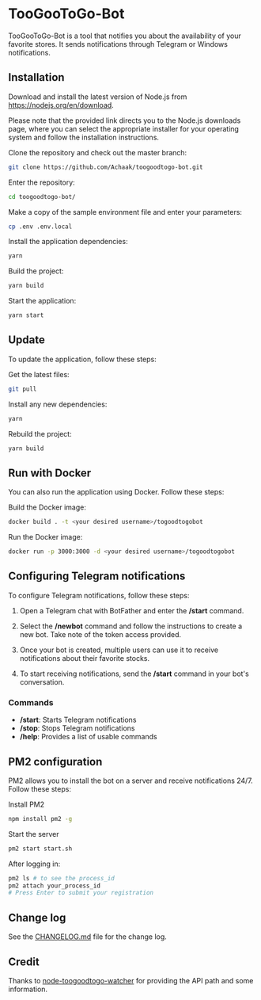 # TooGooToGo-Bot
TooGooToGo-Bot is a tool that notifies you about the availability of your favorite stores. It sends notifications through Telegram or Windows notifications.

## Installation
Download and install the latest version of Node.js from https://nodejs.org/en/download.

Please note that the provided link directs you to the Node.js downloads page, where you can select the appropriate installer for your operating system and follow the installation instructions.

Clone the repository and check out the master branch: 
```bash
git clone https://github.com/Achaak/toogoodtogo-bot.git
```

Enter the repository:
```bash
cd toogoodtogo-bot/
```

Make a copy of the sample environment file and enter your parameters:
```bash
cp .env .env.local
```

Install the application dependencies:
```bash
yarn
```

Build the project:
```bash
yarn build
```

Start the application:
```bash
yarn start
```

## Update
To update the application, follow these steps:

Get the latest files:
```bash
git pull
```

Install any new dependencies:
```bash
yarn
```

Rebuild the project:
```bash
yarn build
```

## Run with Docker
You can also run the application using Docker. Follow these steps:

Build the Docker image:
```bash
docker build . -t <your desired username>/togoodtogobot
```

Run the Docker image:
```bash
docker run -p 3000:3000 -d <your desired username>/togoodtogobot
```


## Configuring Telegram notifications
To configure Telegram notifications, follow these steps:

1. Open a Telegram chat with BotFather and enter the **/start** command.

2. Select the **/newbot** command and follow the instructions to create a new bot. Take note of the token access provided.

3. Once your bot is created, multiple users can use it to receive notifications about their favorite stocks.
   
4. To start receiving notifications, send the **/start** command in your bot's conversation.

### Commands
- **/start**: Starts Telegram notifications
- **/stop**: Stops Telegram notifications
- **/help**: Provides a list of usable commands

## PM2 configuration
PM2 allows you to install the bot on a server and receive notifications 24/7. Follow these steps:

Install PM2
```bash
npm install pm2 -g
```

Start the server
```bash
pm2 start start.sh
```

After logging in:
```bash
pm2 ls # to see the process_id
pm2 attach your_process_id
# Press Enter to submit your registration
```

## Change log
See the [CHANGELOG.md](https://github.com/Achaak/toogoodtogo-bot/blob/master/CHANGELOG.md) file for the change log.


## Credit
Thanks to [node-toogoodtogo-watcher](https://github.com/marklagendijk/node-toogoodtogo-watcher) for providing the API path and some information.
